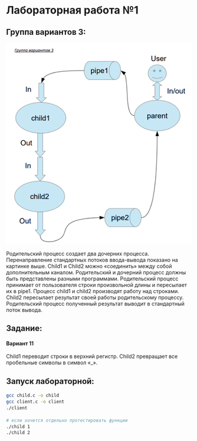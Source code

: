# Лабораторная работа №1


## Группа вариантов 3:
![alt text](image.png)

Родительский процесс создает два дочерних процесса. Перенаправление стандартных потоков
ввода-вывода показано на картинке выше. Child1 и Child2 можно «соединить» между собой
дополнительным каналом. Родительский и дочерний процесс должны быть представлены
разными программами.
Родительский процесс принимает от пользователя строки произвольной длины и пересылает их в
pipe1. Процесс child1 и child2 производят работу над строками. Child2 пересылает результат своей
работы родительскому процессу. Родительский процесс полученный результат выводит в
стандартный поток вывода.

## Задание:
#### Вариант 11
Child1 переводит строки в верхний регистр. Child2 превращает все пробельные
символы в символ «_».

## Запуск лабораторной:

```bash
gcc child.c -o child
gcc client.c -o client
./client

# если хочется отдельно протестировать функции 
./child 1 
./child 2 
```